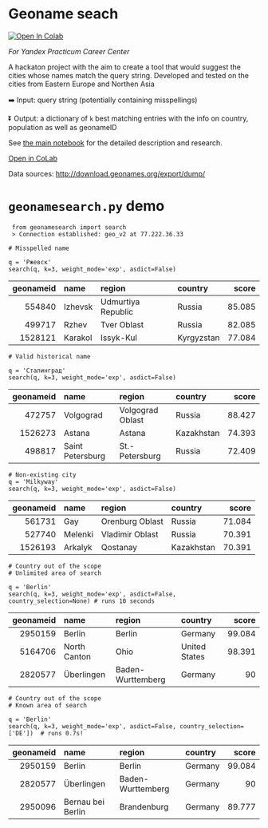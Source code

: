 # Geoname seach

[<img src="https://colab.research.google.com/assets/colab-badge.svg" alt="Open In Colab"/>](https://colab.research.google.com/github/eburakova/geoname_matching/blob/main/main.ipynb)


*For Yandex Practicum Career Center*

A hackaton project with the aim to create a tool that would suggest the cities whose names match the query string. 
Developed and tested on the cities from Eastern Europe and Northen Asia

➡️ Input: query string (potentially containing misspellings)

⏬ Output: a dictionary of `k` best matching entries with the info on country, population as well as geonameID


See [the main notebook](https://github.com/eburakova/geoname_matching/blob/main/main.ipynb) for the detailed description and research.

[Open in CoLab](https://colab.research.google.com/github/eburakova/geoname_matching/blob/main/main.ipynb)

Data sources: http://download.geonames.org/export/dump/

# `geonamesearch.py` demo

```
 from geonamesearch import search 
 > Connection established: geo_v2 at 77.222.36.33
```

```
# Misspelled name

q = 'Ржевск'
search(q, k=3, weight_mode='exp', asdict=False)
```
|   geonameid | name    | region             | country    |   score |
|------------:|:--------|:-------------------|:-----------|--------:|
|      554840 | Izhevsk | Udmurtiya Republic | Russia     |  85.085 |
|      499717 | Rzhev   | Tver Oblast        | Russia     |  82.085 |
|     1528121 | Karakol | Issyk-Kul          | Kyrgyzstan |  77.084 |

```
# Valid historical name

q = 'Сталинград'
search(q, k=3, weight_mode='exp', asdict=False)
```

|   geonameid | name             | region           | country    |   score |
|------------:|:-----------------|:-----------------|:-----------|--------:|
|      472757 | Volgograd        | Volgograd Oblast | Russia     |  88.427 |
|     1526273 | Astana           | Astana           | Kazakhstan |  74.393 |
|      498817 | Saint Petersburg | St.-Petersburg   | Russia     |  72.409 |


```
# Non-existing city
q = 'Milkyway'
search(q, k=3, weight_mode='exp', asdict=False)
```

|   geonameid | name    | region          | country    |   score |
|------------:|:--------|:----------------|:-----------|--------:|
|      561731 | Gay     | Orenburg Oblast | Russia     |  71.084 |
|      527740 | Melenki | Vladimir Oblast | Russia     |  70.391 |
|     1526193 | Arkalyk | Qostanay        | Kazakhstan |  70.391 |

```
# Country out of the scope
# Unlimited area of search

q = 'Berlin'
search(q, k=3, weight_mode='exp', asdict=False, country_selection=None) # runs 10 seconds
```

|   geonameid | name         | region            | country       |   score |
|------------:|:-------------|:------------------|:--------------|--------:|
|     2950159 | Berlin       | Berlin            | Germany       |  99.084 |
|     5164706 | North Canton | Ohio              | United States |  98.391 |
|     2820577 | Überlingen   | Baden-Wurttemberg | Germany       |  90     |

```
# Country out of the scope
# Known area of search

q = 'Berlin'
search(q, k=3, weight_mode='exp', asdict=False, country_selection=['DE'])  # runs 0.7s!
```

|   geonameid | name              | region            | country   |   score |
|------------:|:------------------|:------------------|:----------|--------:|
|     2950159 | Berlin            | Berlin            | Germany   |  99.084 |
|     2820577 | Überlingen        | Baden-Wurttemberg | Germany   |  90     |
|     2950096 | Bernau bei Berlin | Brandenburg       | Germany   |  89.777 |
